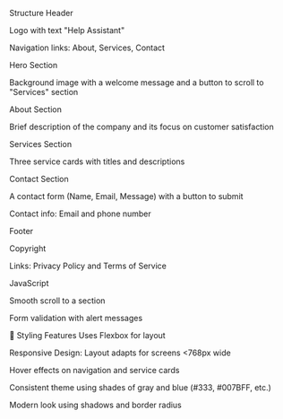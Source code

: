 Structure
Header

Logo with text "Help Assistant"

Navigation links: About, Services, Contact

Hero Section

Background image with a welcome message and a button to scroll to "Services" section

About Section

Brief description of the company and its focus on customer satisfaction

Services Section

Three service cards with titles and descriptions

Contact Section

A contact form (Name, Email, Message) with a button to submit

Contact info: Email and phone number

Footer

Copyright

Links: Privacy Policy and Terms of Service

JavaScript

Smooth scroll to a section

Form validation with alert messages

🎨 Styling Features
Uses Flexbox for layout

Responsive Design: Layout adapts for screens <768px wide

Hover effects on navigation and service cards

Consistent theme using shades of gray and blue (#333, #007BFF, etc.)

Modern look using shadows and border radius

